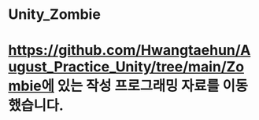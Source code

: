 # Unity_Zombie
# https://github.com/Hwangtaehun/August_Practice_Unity/tree/main/Zombie에 있는 작성 프로그래밍 자료를 이동했습니다.
